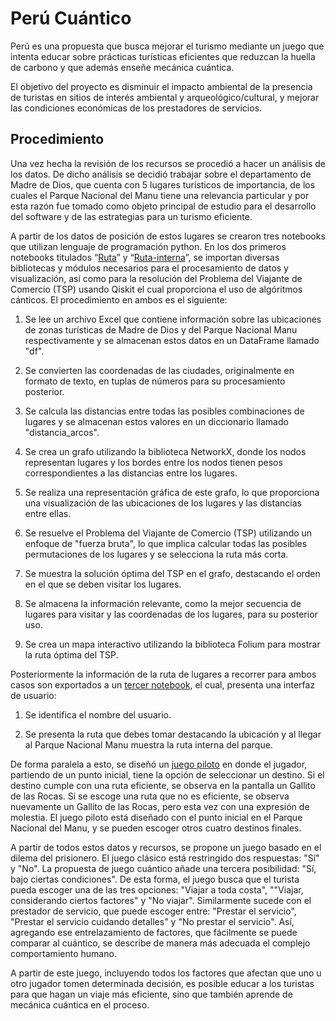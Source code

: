 # Perú Cuántico
Perú es una propuesta que busca mejorar el turismo mediante un juego que intenta educar sobre prácticas turísticas eficientes que reduzcan la huella de carbono y que además enseñe mecánica cuántica.

El objetivo del proyecto es disminuir el impacto ambiental de la presencia de turistas en sitios de interés ambiental y arqueológico/cultural, y mejorar las condiciones económicas de los prestadores de servicios.

## Procedimiento
Una vez hecha la revisión de los recursos se procedió a hacer un análisis de los datos. De dicho análisis se decidió trabajar sobre el departamento de Madre de Dios, que cuenta con 5 lugares turísticos de importancia, de los cuales el Parque Nacional del Manu tiene una relevancia particular y por esta razón fue tomado como objeto principal de estudio para el desarrollo del software y de las estrategias para un turismo eficiente.

A partir de los datos de posición de estos lugares se crearon tres notebooks que utilizan lenguaje de programación python.
En los dos primeros notebooks titulados “[Ruta](Rutas/Ruta.ipynb)” y “[Ruta-interna](Rutas/Ruta-interna.ipynb)”, se importan diversas bibliotecas y módulos necesarios para el procesamiento de datos y visualización, así como para la resolución del Problema del Viajante de Comercio (TSP) usando Qiskit el cual proporciona el uso de algóritmos cánticos. El procedimiento en ambos es el siguiente:

1. Se lee un archivo Excel que contiene información sobre las ubicaciones de zonas turísticas de Madre de Dios y del Parque Nacional Manu respectivamente  y se almacenan estos datos en un DataFrame llamado "df".

2. Se convierten las coordenadas de las ciudades, originalmente en formato de texto, en tuplas de números para su procesamiento posterior.
   
3. Se calcula las distancias entre todas las posibles combinaciones de lugares y se almacenan estos valores en un diccionario llamado "distancia_arcos".
   
4. Se crea un grafo utilizando la biblioteca NetworkX, donde los nodos representan lugares y los bordes entre los nodos tienen pesos correspondientes a las distancias entre los lugares.
   
5. Se realiza una representación gráfica de este grafo, lo que proporciona una visualización de las ubicaciones de los lugares y las distancias entre ellas.

6. Se resuelve el Problema del Viajante de Comercio (TSP) utilizando un enfoque de "fuerza bruta", lo que implica calcular todas las posibles permutaciones de los lugares y se selecciona la ruta más corta.

7. Se muestra la solución óptima del TSP en el grafo, destacando el orden en el que se deben visitar los lugares. 

8. Se almacena la información relevante, como la mejor secuencia de lugares para visitar y las coordenadas de los lugares, para su posterior uso. 

9. Se crea un mapa interactivo utilizando la biblioteca Folium para mostrar la ruta óptima del TSP.

Posteriormente la información de la ruta de lugares a recorrer para ambos casos son exportados a un [tercer notebook](Rutas/Esqueleto.ipynb), el cual, presenta una interfaz de usuario:

1. Se identifica el nombre del usuario.

2. Se presenta la ruta que debes tomar destacando la ubicación y al llegar al Parque Nacional Manu muestra la ruta interna del parque.

De forma paralela a esto, se diseñó un [juego piloto](https://github.com/intent-andy/PeruCuantico/tree/main/Test%20for%20CO-Afina%202023) en donde el jugador, partiendo de un punto inicial, tiene la opción de seleccionar un destino. Si el destino cumple con una ruta eficiente, se observa en la pantalla un Gallito de las Rocas. Si se escoge una ruta que no es eficiente, se observa nuevamente un Gallito de las Rocas, pero esta vez con una expresión de molestia. El juego piloto está diseñado con el punto inicial en el Parque Nacional del Manu, y se pueden escoger otros cuatro destinos finales.

A partir de todos estos datos y recursos, se propone un juego basado en el dilema del prisionero. El juego clásico está restringido dos respuestas: "Sí" y "No". La propuesta de juego cuántico añade una tercera posibilidad: "Sí, bajo ciertas condiciones". De esta forma, el juego busca que el turista pueda escoger una de las tres opciones: "Viajar a toda costa", ""Viajar, considerando ciertos factores" y "No viajar". Similarmente sucede con el prestador de servicio, que puede escoger entre: "Prestar el servicio", "Prestar el servicio cuidando detalles" y "No prestar el servicio". Así, agregando ese entrelazamiento de factores, que fácilmente se puede comparar al cuántico, se describe de manera más adecuada el complejo comportamiento humano.

A partir de este juego, incluyendo todos los factores que afectan que uno u otro jugador tomen determinada decisión, es posible educar a los turistas para que hagan un viaje más eficiente, sino que también aprende de mecánica cuántica en el proceso.
